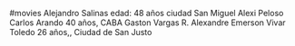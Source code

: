 #movies 
Alejandro Salinas edad: 48 años ciudad San Miguel
Alexi Peloso
Carlos Arando 40 años, CABA
Gaston Vargas
R. Alexandre Emerson Vivar Toledo 26 años,, Ciudad de San Justo